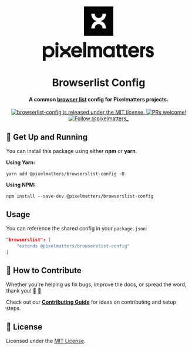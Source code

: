 <p align="center">
    <img width="80" src="./img/pixelmatters-logo.jpeg" />
</p>

<p align="center">
    <img src="./img/pixelmatters-name.svg" />
</p>

<h1 align="center">
    Browserlist Config
</h1>

<h4 align="center">
    A common <a href="https://github.com/browserslist/browserslist" target="_blank">browser list</a> config for Pixelmatters projects.
</h4>

<p align="center">
    <a href="https://github.com/Pixelmatters/browserlist-config/blob/master/LICENSE">
        <img src="https://img.shields.io/badge/license-MIT-blue.svg" alt="browserlist-config is released under the MIT license." />
    </a>
    <a href="https://github.com/Pixelmatters/browserlist-config/blob/master/CONTRIBUTING.md">
        <img src="https://img.shields.io/badge/PRs-welcome-brightgreen.svg" alt="PRs welcome!" />
    </a>
    <a href="https://twitter.com/intent/follow?screen_name=pixelmatters_">
      <img src="https://img.shields.io/twitter/follow/pixelmatters_.svg?label=Follow%20@pixelmatters_" alt="Follow @pixelmatters_" />
    </a>
</p>

## 🚀 Get Up and Running

You can install this package using either **npm** or **yarn**.

**Using Yarn:**

```shell
yarn add @pixelmatters/browserslist-config -D
```

**Using NPM:**

```shell
npm install --save-dev @pixelmatters/browserslist-config
```

## Usage

You can reference the shared config in your `package.json`:

```json
"browserslist": [
    "extends @pixelmatters/browserslist-config"
]
```

## 🤝 How to Contribute

Whether you're helping us fix bugs, improve the docs, or spread the word, thank you! 💪 🧡

Check out our [**Contributing Guide**](https://github.com/Pixelmatters/eslint-config-pixelmatters/blob/master/CONTRIBUTING.md) for ideas on contributing and setup steps.

## :memo: License

Licensed under the [MIT License](./LICENSE).
